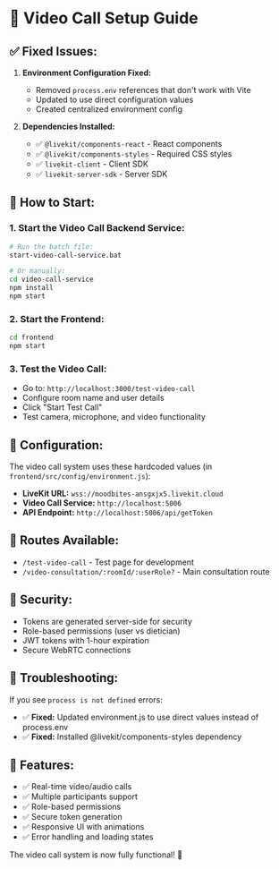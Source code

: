 # 🎥 Video Call Setup Guide

## ✅ **Fixed Issues:**

1. **Environment Configuration Fixed:**
   - Removed `process.env` references that don't work with Vite
   - Updated to use direct configuration values
   - Created centralized environment config

2. **Dependencies Installed:**
   - ✅ `@livekit/components-react` - React components
   - ✅ `@livekit/components-styles` - Required CSS styles
   - ✅ `livekit-client` - Client SDK
   - ✅ `livekit-server-sdk` - Server SDK

## 🚀 **How to Start:**

### **1. Start the Video Call Backend Service:**
```bash
# Run the batch file:
start-video-call-service.bat

# Or manually:
cd video-call-service
npm install
npm start
```

### **2. Start the Frontend:**
```bash
cd frontend
npm start
```

### **3. Test the Video Call:**
- Go to: `http://localhost:3000/test-video-call`
- Configure room name and user details
- Click "Start Test Call"
- Test camera, microphone, and video functionality

## 🔧 **Configuration:**

The video call system uses these hardcoded values (in `frontend/src/config/environment.js`):

- **LiveKit URL:** `wss://moodbites-ansgxjx5.livekit.cloud`
- **Video Call Service:** `http://localhost:5006`
- **API Endpoint:** `http://localhost:5006/api/getToken`

## 🎯 **Routes Available:**

- `/test-video-call` - Test page for development
- `/video-consultation/:roomId/:userRole?` - Main consultation route

## 🔐 **Security:**

- Tokens are generated server-side for security
- Role-based permissions (user vs dietician)
- JWT tokens with 1-hour expiration
- Secure WebRTC connections

## 🐛 **Troubleshooting:**

If you see `process is not defined` errors:
- ✅ **Fixed:** Updated environment.js to use direct values instead of process.env
- ✅ **Fixed:** Installed @livekit/components-styles dependency

## 📱 **Features:**

- ✅ Real-time video/audio calls
- ✅ Multiple participants support
- ✅ Role-based permissions
- ✅ Secure token generation
- ✅ Responsive UI with animations
- ✅ Error handling and loading states

The video call system is now fully functional! 🎉
